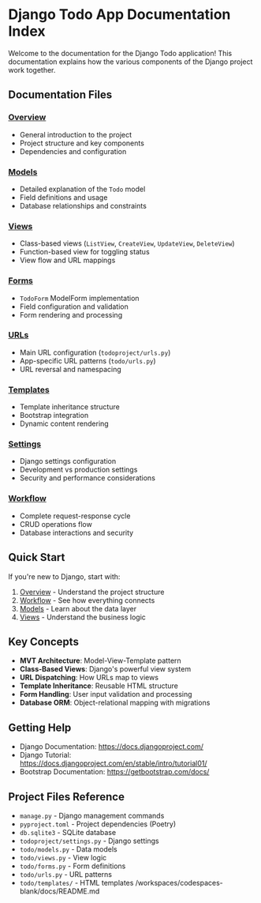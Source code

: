 # Django Todo App Documentation Index

Welcome to the documentation for the Django Todo application! This documentation explains how the various components of the Django project work together.

## Documentation Files

### [Overview](overview.md)
- General introduction to the project
- Project structure and key components
- Dependencies and configuration

### [Models](models.md)
- Detailed explanation of the `Todo` model
- Field definitions and usage
- Database relationships and constraints

### [Views](views.md)
- Class-based views (`ListView`, `CreateView`, `UpdateView`, `DeleteView`)
- Function-based view for toggling status
- View flow and URL mappings

### [Forms](forms.md)
- `TodoForm` ModelForm implementation
- Field configuration and validation
- Form rendering and processing

### [URLs](urls.md)
- Main URL configuration (`todoproject/urls.py`)
- App-specific URL patterns (`todo/urls.py`)
- URL reversal and namespacing

### [Templates](templates.md)
- Template inheritance structure
- Bootstrap integration
- Dynamic content rendering

### [Settings](settings.md)
- Django settings configuration
- Development vs production settings
- Security and performance considerations

### [Workflow](workflow.md)
- Complete request-response cycle
- CRUD operations flow
- Database interactions and security

## Quick Start

If you're new to Django, start with:
1. [Overview](overview.md) - Understand the project structure
2. [Workflow](workflow.md) - See how everything connects
3. [Models](models.md) - Learn about the data layer
4. [Views](views.md) - Understand the business logic

## Key Concepts

- **MVT Architecture**: Model-View-Template pattern
- **Class-Based Views**: Django's powerful view system
- **URL Dispatching**: How URLs map to views
- **Template Inheritance**: Reusable HTML structure
- **Form Handling**: User input validation and processing
- **Database ORM**: Object-relational mapping with migrations

## Getting Help

- Django Documentation: https://docs.djangoproject.com/
- Django Tutorial: https://docs.djangoproject.com/en/stable/intro/tutorial01/
- Bootstrap Documentation: https://getbootstrap.com/docs/

## Project Files Reference

- `manage.py` - Django management commands
- `pyproject.toml` - Project dependencies (Poetry)
- `db.sqlite3` - SQLite database
- `todoproject/settings.py` - Django settings
- `todo/models.py` - Data models
- `todo/views.py` - View logic
- `todo/forms.py` - Form definitions
- `todo/urls.py` - URL patterns
- `todo/templates/` - HTML templates</content>
<parameter name="filePath">/workspaces/codespaces-blank/docs/README.md
